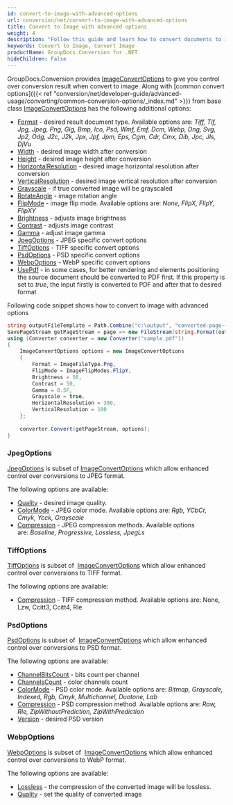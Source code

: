 ```yaml
---
id: convert-to-image-with-advanced-options
url: conversion/net/convert-to-image-with-advanced-options
title: Convert to Image with advanced options
weight: 4
description: "Follow this guide and learn how to convert documents to image with height, width, resolution, brightness and other customizations using GroupDocs.Conversion for .NET."
keywords: Convert to Image, Convert Image
productName: GroupDocs.Conversion for .NET
hideChildren: False
---
```

GroupDocs.Conversion provides [ImageConvertOptions](https://apireference.groupdocs.com/net/conversion/groupdocs.conversion.options.convert/imageconvertoptions) to give you control over conversion result when convert to image. Along with [common convert options]({{< ref "conversion/net/developer-guide/advanced-usage/converting/common-conversion-options/_index.md" >}}) from base class [ImageConvertOptions](https://apireference.groupdocs.com/net/conversion/groupdocs.conversion.options.convert/imageconvertoptions) has the following additional options:

*   [Format](https://apireference.groupdocs.com/net/conversion/groupdocs.conversion.options.convert.convertoptions/1/properties/format) - desired result document type. Available options are: *Tiff, Tif, Jpg, Jpeg, Png, Gig, Bmp, Ico, Psd, Wmf, Emf, Dcm, Webp, Dng, Svg, Jp2, Odg, J2c, J2k, Jpx, Jpf, Jpm, Eps, Cgm, Cdr, Cmx, Dib, Jpc, Jls, DjVu*
*   [Width](https://apireference.groupdocs.com/net/conversion/groupdocs.conversion.options.convert/imageconvertoptions/properties/width) - desired image width after conversion
*   [Height](https://apireference.groupdocs.com/net/conversion/groupdocs.conversion.options.convert/imageconvertoptions/properties/height) - desired image height after conversion
*   [HorizontalResolution](https://apireference.groupdocs.com/net/conversion/groupdocs.conversion.options.convert/imageconvertoptions/properties/horizontalresolution) - desired image horizontal resolution after conversion
*   [VerticalResolution](https://apireference.groupdocs.com/net/conversion/groupdocs.conversion.options.convert/imageconvertoptions/properties/verticalresolution) - desired image vertical resolution after conversion
*   [Grayscale](https://apireference.groupdocs.com/net/conversion/groupdocs.conversion.options.convert/imageconvertoptions/properties/grayscale) - if true converted image will be grayscaled
*   [RotateAngle](https://apireference.groupdocs.com/net/conversion/groupdocs.conversion.options.convert/imageconvertoptions/properties/rotateangle) - image rotation angle
*   [FlipMode](https://apireference.groupdocs.com/net/conversion/groupdocs.conversion.options.convert/imageconvertoptions/properties/flipmode) - image flip mode. Available options are: *None, FlipX, FlipY, FlipXY*
*   [Brightness](https://apireference.groupdocs.com/net/conversion/groupdocs.conversion.options.convert/imageconvertoptions/properties/brightness) - adjusts image brightness
*   [Contrast](https://apireference.groupdocs.com/net/conversion/groupdocs.conversion.options.convert/imageconvertoptions/properties/contrast) - adjusts image contrast
*   [Gamma](https://apireference.groupdocs.com/net/conversion/groupdocs.conversion.options.convert/imageconvertoptions/properties/gamma) - adjust image gamma 
*   [JpegOptions](https://apireference.groupdocs.com/conversion/net/groupdocs.conversion.options.convert/imageconvertoptions/properties/jpegoptions) - JPEG specific convert options
*   [TiffOptions](https://apireference.groupdocs.com/conversion/net/groupdocs.conversion.options.convert/imageconvertoptions/properties/tiffoptions) - TIFF specific convert options
*   [PsdOptions](https://apireference.groupdocs.com/conversion/net/groupdocs.conversion.options.convert/imageconvertoptions/properties/psdoptions) - PSD specific convert options
*   [WebpOptions](https://apireference.groupdocs.com/conversion/net/groupdocs.conversion.options.convert/imageconvertoptions/properties/webpoptions) - WebP specific convert options
*   [UsePdf](https://apireference.groupdocs.com/net/conversion/groupdocs.conversion.options.convert/imageconvertoptions/properties/usepdf) - in some cases, for better rendering and elements positioning the source document should be converted to PDF first. If this property is set to *true*, the input firstly is converted to PDF and after that to desired format

Following code snippet shows how to convert to image with advanced options

```csharp
string outputFileTemplate = Path.Combine("c:\output", "converted-page-{0}.png");
SavePageStream getPageStream = page => new FileStream(string.Format(outputFileTemplate, page), FileMode.Create);
using (Converter converter = new Converter("sample.pdf"))
{
    ImageConvertOptions options = new ImageConvertOptions
    {
        Format = ImageFileType.Png,
        FlipMode = ImageFlipModes.FlipY,
        Brightness = 50,
        Contrast = 50,
        Gamma = 0.5F,
        Grayscale = true,
        HorizontalResolution = 300,
        VerticalResolution = 100
    };
    
    converter.Convert(getPageStream, options);
}
```

### JpegOptions

[JpegOptions](https://apireference.groupdocs.com/net/conversion/groupdocs.conversion.options.convert/jpegoptions) is subset of [ImageConvertOptions](https://apireference.groupdocs.com/net/conversion/groupdocs.conversion.options.convert/imageconvertoptions) which allow enhanced control over conversions to JPEG format. 

The following options are available:

*   [Quality](https://apireference.groupdocs.com/net/conversion/groupdocs.conversion.options.convert/jpegoptions/properties/quality) - desired image quality.
*   [ColorMode](https://apireference.groupdocs.com/net/conversion/groupdocs.conversion.options.convert/jpegoptions/properties/colormode) - JPEG color mode. Available options are: *Rgb, YCbCr, Cmyk, Ycck, Grayscale*
*   [Compression](https://apireference.groupdocs.com/net/conversion/groupdocs.conversion.options.convert/jpegoptions/properties/compression) - JPEG compression methods. Available options are: *Baseline, Progressive, Lossless, JpegLs*

### TiffOptions

[TiffOptions](https://apireference.groupdocs.com/net/conversion/groupdocs.conversion.options.convert/tiffoptions) is subset of  [ImageConvertOptions](https://apireference.groupdocs.com/net/conversion/groupdocs.conversion.options.convert/imageconvertoptions) which allow enhanced control over conversions to TIFF format. 

The following options are available:

*   [Compression](https://apireference.groupdocs.com/net/conversion/groupdocs.conversion.options.convert/tiffoptions/properties/compression) - TIFF compression method. Available options are: None, Lzw, Ccitt3, Ccitt4, Rle

### PsdOptions

[PsdOptions](https://apireference.groupdocs.com/net/conversion/groupdocs.conversion.options.convert/psdoptions) is subset of  [ImageConvertOptions](https://apireference.groupdocs.com/net/conversion/groupdocs.conversion.options.convert/imageconvertoptions) which allow enhanced control over conversions to PSD format. 

The following options are available:

*   [ChannelBitsCount](https://apireference.groupdocs.com/net/conversion/groupdocs.conversion.options.convert/psdoptions/properties/channelbitscount) - bits count per channel
*   [ChannelsCount](https://apireference.groupdocs.com/net/conversion/groupdocs.conversion.options.convert/psdoptions/properties/channelscount) - color channels count
*   [ColorMode](https://apireference.groupdocs.com/net/conversion/groupdocs.conversion.options.convert/psdoptions/properties/colormode) - PSD color mode. Available options are: *Bitmap, Grayscale, Indexed, Rgb, Cmyk, Multichannel, Duotone, Lab*
*   [Compression](https://apireference.groupdocs.com/net/conversion/groupdocs.conversion.options.convert/psdoptions/properties/compression) - PSD compression method. Available options are: *Raw, Rle, ZipWithoutPrediction, ZipWithPrediction*
*   [Version](https://apireference.groupdocs.com/net/conversion/groupdocs.conversion.options.convert/psdoptions/properties/version) - desired PSD version

### WebpOptions

[WebpOptions](https://apireference.groupdocs.com/net/conversion/groupdocs.conversion.options.convert/webpoptions) is subset of  [ImageConvertOptions](https://apireference.groupdocs.com/net/conversion/groupdocs.conversion.options.convert/imageconvertoptions) which allow enhanced control over conversions to WebP format. 

The following options are available:

*   [Lossless](https://apireference.groupdocs.com/net/conversion/groupdocs.conversion.options.convert/webpoptions/properties/lossless) - the compression of the converted image will be lossless.
*   [Quality](https://apireference.groupdocs.com/net/conversion/groupdocs.conversion.options.convert/webpoptions/properties/quality) - set the quality of converted image
